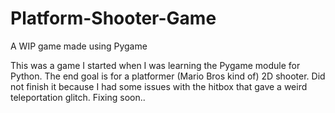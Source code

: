 # Platform-Shooter-Game
A WIP game made using Pygame

This was a game I started when I was learning the Pygame module for Python. The end goal is for a platformer (Mario Bros kind of) 2D shooter. Did not finish it because I had some
issues with the hitbox that gave a weird teleportation glitch. Fixing soon..
